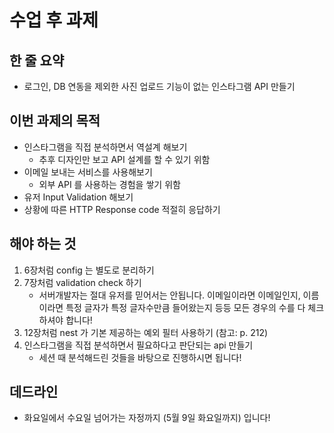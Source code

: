 # 수업 후 과제

## 한 줄 요약

- 로그인, DB 연동을 제외한 사진 업로드 기능이 없는 인스타그램 API 만들기

## 이번 과제의 목적

- 인스타그램을 직접 분석하면서 역설계 해보기
    - 추후 디자인만 보고 API 설계를 할 수 있기 위함
- 이메일 보내는 서비스를 사용해보기
    - 외부 API 를 사용하는 경험을 쌓기 위함
- 유저 Input Validation 해보기
- 상황에 따른 HTTP Response code 적절히 응답하기

## 해야 하는 것

1. 6장처럼 config 는 별도로 분리하기
2. 7장처럼 validation check 하기
    - 서버개발자는 절대 유저를 믿어서는 안됩니다. 이메일이라면 이메일인지, 이름이라면 특정 글자가 특정 글자수만큼 들어왔는지 등등 모든 경우의 수를 다 체크하셔야 합니다!
3. 12장처럼 nest 가 기본 제공하는 예외 필터 사용하기 (참고: p. 212)
4. 인스타그램을 직접 분석하면서 필요하다고 판단되는 api 만들기
    - 세션 때 분석해드린 것들을 바탕으로 진행하시면 됩니다!

## 데드라인

- 화요일에서 수요일 넘어가는 자정까지 (5월 9일 화요일까지) 입니다!
